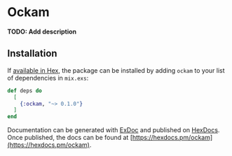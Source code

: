 # Ockam

**TODO: Add description**

## Installation

If [available in Hex](https://hex.pm/docs/publish), the package can be installed
by adding `ockam` to your list of dependencies in `mix.exs`:

```elixir
def deps do
  [
    {:ockam, "~> 0.1.0"}
  ]
end
```

Documentation can be generated with [ExDoc](https://github.com/elixir-lang/ex_doc)
and published on [HexDocs](https://hexdocs.pm). Once published, the docs can
be found at [https://hexdocs.pm/ockam](https://hexdocs.pm/ockam).

